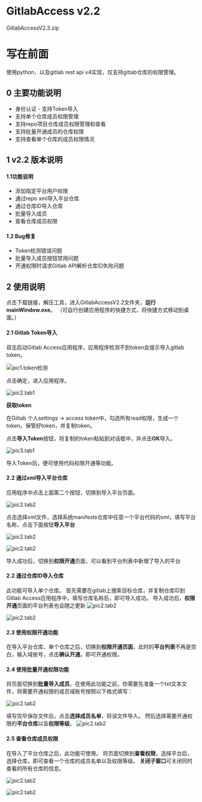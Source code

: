 # GitlabAccess v2.2
GitlabAccessV2.3.zip

# 写在前面
使用python、以及gitlab rest api v4实现，仅支持gitlab仓库的权限管理。


## 0 主要功能说明
* 身份认证 - 支持Token导入
* 支持单个仓库成员权限管理
* 支持repo项目仓库成员权限管理和查看
* 支持批量开通成员的仓库权限
* 支持查看单个仓库的成员权限情况

## 1 v2.2 版本说明
#### 1.1功能说明
* 添加指定平台用户权限
* 通过repo xml导入平台仓库
* 通过仓库ID导入仓库
* 批量导入成员
* 查看仓库成员权限

#### 1.2 Bug修复
* Token检测错误问题
* 批量导入成员按钮禁用问题
* 开通权限时请求Gitlab API解析仓库ID失败问题


## 2 使用说明
点击下载链接，解压工具，进入GitlabAccessV2.2文件夹，**运行mainWindow.exe**。
（可自行创建应用程序的快捷方式，将快捷方式移动到桌面。）

#### 2.1 Gitlab Token导入
双击启动Gitlab Access应用程序，应用程序检测不到token会提示导入gitlab token。

![pic1.token检测](pics/tokenDetection.png)

点击确定，进入应用程序。

![pic2.tab1](pics/tab1.png)

**获取token**

在Giltab 个人settings -> access token中，勾选所有read权限，生成一个token。保管好token，并复制token。

点击**导入Token**按钮，将复制的token粘贴到对话框中，并点击**OK**导入。

![pic3.tab1](pics/importToken.png)

导入Token后，便可使用代码权限开通等功能。

#### 2.2 通过xml导入平台仓库
应用程序中点击上面第二个按钮，切换到导入平台页面。

![pic2.tab2](pics/tab2.png)

点击选择xml文件，选择系统manifests仓库中任意一个平台代码的xml，填写平台名称，点击下面按钮**导入平台**

![pic2.tab2](pics/importPlatform.png)

![pic2.tab2](pics/importPlatform2.png)

导入成功后，切换到**权限开通**页面，可以看到平台列表中新增了导入的平台


#### 2.2 通过仓库ID导入仓库
此功能可导入单个仓库。
首先需要在gitlab上搜索目标仓库，并复制仓库ID到Gitlab Access应用程序中，填写仓库名称后，即可导入成功。
导入成功后，**权限开通**页面的平台列表也会随之更新
![pic2.tab2](pics/importGit.png)

![pic2.tab2](pics/importGit2.png)

#### 2.3 使用权限开通功能

在导入平台仓库、单个仓库之后，切换到**权限开通页面**，此时的**平台列表**不再是空白，输入域账号，点击**确认开通**，即可开通权限。

#### 2.4 使用批量开通权限功能
将页面切换到**批量导入成员**，在使用此功能之前，你需要先准备一个txt文本文件，将需要开通权限的成员域账号按照以下格式填写：

![pic2.tab2](pics/batchImport.png)

填写完毕保存文件后，点击**选择成员名单**，将该文件导入。
然后选择需要开通权限的**平台仓库**以及**权限等级**。
![pic2.tab2](pics/tab3.png)

#### 2.5 查看仓库成员权限
在导入了平台仓库之后，此功能可使用。
将页面切换到**查看权限**，选择平台后，选择仓库，即可查看一个仓库的成员名单以及权限等级。
**关闭子窗口**可关闭同时查看的所有仓库的信息。

![pic2.tab2](pics/tab4.png)

![pic2.tab2](pics/viewMemberPermission.png)
 
